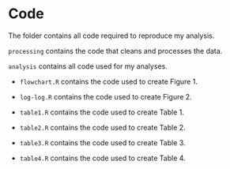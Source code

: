 # Code

The folder contains all code required to reproduce my analysis.

`processing` contains the code that cleans and processes the data.

`analysis` contains all code used for my analyses.

-   `flowchart.R` contains the code used to create Figure 1.

-   `log-log.R` contains the code used to create Figure 2.

-   `table1.R` contains the code used to create Table 1.

-   `table2.R` contains the code used to create Table 2.

-   `table3.R` contains the code used to create Table 3.

-   `table4.R` contains the code used to create Table 4.
